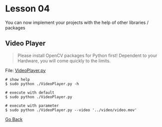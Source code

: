 # Lesson 04

You can now implement your projects with the help of other libraries / packages

## Video Player

> Please install OpenCV packages for Python first! Dependent to your Hardware, you will come quickly to the limits.

File: [VideoPlayer.py](./VideoPlayer.py)

```shell
# show help
$ sudo python ./VideoPlayer.py -h

# execute with default
$ sudo python ./VideoPlayer.py

# execute with parameter
$ sudo python ./VideoPlayer.py --video '../video/video.mov'
```

[Go Back](../readme.md)